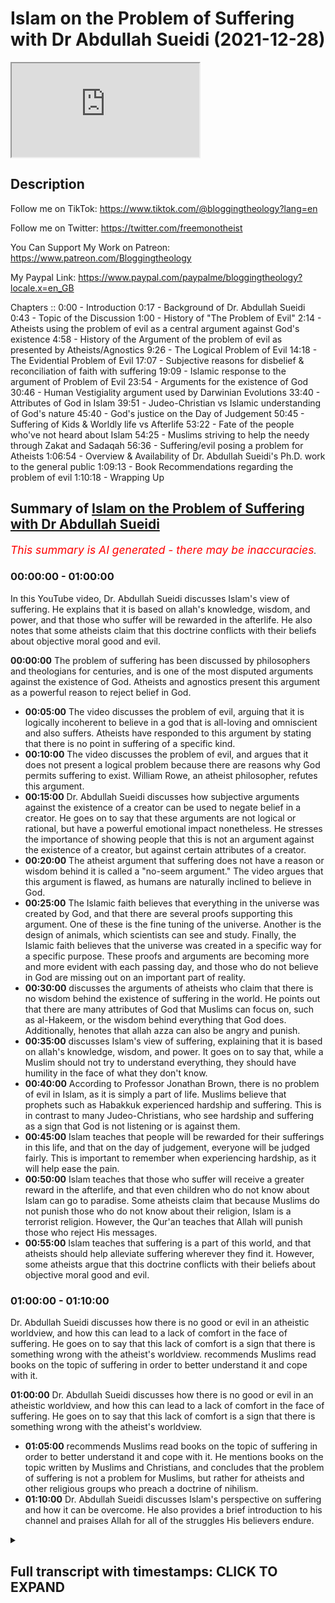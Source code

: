# Islam on the Problem of Suffering with Dr Abdullah Sueidi (2021-12-28)

<iframe loading='lazy' allow='autoplay' src='https://www.youtube.com/embed/p2h4eTlwz1k'></iframe>

## Description

Follow me on TikTok:
https://www.tiktok.com/@bloggingtheology?lang=en

Follow me on Twitter:
https://twitter.com/freemonotheist

You Can Support My Work on Patreon:
https://www.patreon.com/Bloggingtheology

My Paypal Link: 
https://www.paypal.com/paypalme/bloggingtheology?locale.x=en_GB

Chapters ::
0:00 - Introduction
0:17 - Background of Dr. Abdullah Sueidi
0:43 - Topic of the Discussion
1:00 - History of "The Problem of Evil"
2:14 - Atheists using the problem of evil as a central argument against God's existence
4:58 - History of the Argument of the problem of evil as presented by Atheists/Agnostics
9:26 - The Logical Problem of Evil
14:18 - The Evidential Problem of Evil
17:07 - Subjective reasons for disbelief & reconciliation of faith with suffering
19:09 - Islamic response to the argument of Problem of Evil
23:54 - Arguments for the existence of God
30:46 - Human Vestigiality argument used by Darwinian Evolutions
33:40 - Attributes of God in Islam
39:51 - Judeo-Christian vs Islamic understanding of God's nature
45:40 - God's justice on the Day of Judgement
50:45 - Suffering of Kids & Worldly life vs Afterlife
53:22 - Fate of the people who've not heard about Islam
54:25 - Muslims striving to help the needy through Zakat and Sadaqah
56:36 - Suffering/evil posing a problem for Atheists
1:06:54 - Overview & Availability of Dr. Abdullah Sueidi's Ph.D. work to the general public
1:09:13 - Book Recommendations regarding the problem of evil
1:10:18 - Wrapping Up

## Summary of [Islam on the Problem of Suffering with Dr Abdullah Sueidi](https://www.youtube.com/watch?v=p2h4eTlwz1k)


*<span style="color:red; font-size:125%">This summary is AI generated - there may be inaccuracies</span>. [](/)*

### <a onclick="modifyYTiframeseektime('0')">00:00:00</a> - <a onclick="modifyYTiframeseektime('3600')">01:00:00</a>

In this YouTube video, Dr. Abdullah Sueidi discusses Islam's view of suffering. He explains that it is based on allah's knowledge, wisdom, and power, and that those who suffer will be rewarded in the afterlife. He also notes that some atheists claim that this doctrine conflicts with their beliefs about objective moral good and evil.

**<a onclick="modifyYTiframeseektime('0')">00:00:00</a>** The problem of suffering has been discussed by philosophers and theologians for centuries, and is one of the most disputed arguments against the existence of God. Atheists and agnostics present this argument as a powerful reason to reject belief in God.
* **<a onclick="modifyYTiframeseektime('300')">00:05:00</a>** The video discusses the problem of evil, arguing that it is logically incoherent to believe in a god that is all-loving and omniscient and also suffers. Atheists have responded to this argument by stating that there is no point in suffering of a specific kind.
* **<a onclick="modifyYTiframeseektime('600')">00:10:00</a>** The video discusses the problem of evil, and argues that it does not present a logical problem because there are reasons why God permits suffering to exist. William Rowe, an atheist philosopher, refutes this argument.
* **<a onclick="modifyYTiframeseektime('900')">00:15:00</a>** Dr. Abdullah Sueidi discusses how subjective arguments against the existence of a creator can be used to negate belief in a creator. He goes on to say that these arguments are not logical or rational, but have a powerful emotional impact nonetheless. He stresses the importance of showing people that this is not an argument against the existence of a creator, but against certain attributes of a creator.
* **<a onclick="modifyYTiframeseektime('1200')">00:20:00</a>** The atheist argument that suffering does not have a reason or wisdom behind it is called a "no-seem argument." The video argues that this argument is flawed, as humans are naturally inclined to believe in God.
* **<a onclick="modifyYTiframeseektime('1500')">00:25:00</a>** The Islamic faith believes that everything in the universe was created by God, and that there are several proofs supporting this argument. One of these is the fine tuning of the universe. Another is the design of animals, which scientists can see and study. Finally, the Islamic faith believes that the universe was created in a specific way for a specific purpose. These proofs and arguments are becoming more and more evident with each passing day, and those who do not believe in God are missing out on an important part of reality.
* **<a onclick="modifyYTiframeseektime('1800')">00:30:00</a>** discusses the arguments of atheists who claim that there is no wisdom behind the existence of suffering in the world. He points out that there are many attributes of God that Muslims can focus on, such as al-Hakeem, or the wisdom behind everything that God does. Additionally, henotes that allah azza can also be angry and punish.
* **<a onclick="modifyYTiframeseektime('2100')">00:35:00</a>** discusses Islam's view of suffering, explaining that it is based on allah's knowledge, wisdom, and power. It goes on to say that, while a Muslim should not try to understand everything, they should have humility in the face of what they don't know.
* **<a onclick="modifyYTiframeseektime('2400')">00:40:00</a>** According to Professor Jonathan Brown, there is no problem of evil in Islam, as it is simply a part of life. Muslims believe that prophets such as Habakkuk experienced hardship and suffering. This is in contrast to many Judeo-Christians, who see hardship and suffering as a sign that God is not listening or is against them.
* **<a onclick="modifyYTiframeseektime('2700')">00:45:00</a>** Islam teaches that people will be rewarded for their sufferings in this life, and that on the day of judgement, everyone will be judged fairly. This is important to remember when experiencing hardship, as it will help ease the pain.
* **<a onclick="modifyYTiframeseektime('3000')">00:50:00</a>** Islam teaches that those who suffer will receive a greater reward in the afterlife, and that even children who do not know about Islam can go to paradise. Some atheists claim that because Muslims do not punish those who do not know about their religion, Islam is a terrorist religion. However, the Qur'an teaches that Allah will punish those who reject His messages.
* **<a onclick="modifyYTiframeseektime('3300')">00:55:00</a>** Islam teaches that suffering is a part of this world, and that atheists should help alleviate suffering wherever they find it. However, some atheists argue that this doctrine conflicts with their beliefs about objective moral good and evil.
### <a onclick="modifyYTiframeseektime('3600')">01:00:00</a> - <a onclick="modifyYTiframeseektime('4200')">01:10:00</a>

Dr. Abdullah Sueidi discusses how there is no good or evil in an atheistic worldview, and how this can lead to a lack of comfort in the face of suffering. He goes on to say that this lack of comfort is a sign that there is something wrong with the atheist's worldview. recommends Muslims read books on the topic of suffering in order to better understand it and cope with it.

**<a onclick="modifyYTiframeseektime('3600')">01:00:00</a>** Dr. Abdullah Sueidi discusses how there is no good or evil in an atheistic worldview, and how this can lead to a lack of comfort in the face of suffering. He goes on to say that this lack of comfort is a sign that there is something wrong with the atheist's worldview.
* **<a onclick="modifyYTiframeseektime('3900')">01:05:00</a>** recommends Muslims read books on the topic of suffering in order to better understand it and cope with it. He mentions books on the topic written by Muslims and Christians, and concludes that the problem of suffering is not a problem for Muslims, but rather for atheists and other religious groups who preach a doctrine of nihilism.
* **<a onclick="modifyYTiframeseektime('4200')">01:10:00</a>** Dr. Abdullah Sueidi discusses Islam's perspective on suffering and how it can be overcome. He also provides a brief introduction to his channel and praises Allah for all of the struggles His believers endure.

<details><summary><h2>Full transcript with timestamps: CLICK TO EXPAND</h2></summary>

<a onclick="modifyYTiframeseektime('2')">0:00:02</a> Hello everyone and welcome to Blogging 
theology. Today I am delighted to talk to    
<a onclick="modifyYTiframeseektime('9')">0:00:09</a> Dr Abdullah Sueidi - you are most welcome Sir! 
Thank you very much it's very nice to be here.    
<a onclick="modifyYTiframeseektime('17')">0:00:17</a> Now Dr Abdullah Sueidi is a Swedish convert to 
Islam who holds a PhD in Islamic theology and    
<a onclick="modifyYTiframeseektime('26')">0:00:26</a> is a specialist in topics related to atheism. He 
has been teaching in al-Masjid an-Nabawi and the    
<a onclick="modifyYTiframeseektime('34')">0:00:34</a> Islamic University in Medinah and has been active 
in teaching Islam in sweden for over 15 years,    
<a onclick="modifyYTiframeseektime('42')">0:00:42</a> and Dr Abdullah has kindly agreed to give us an 
Islamic perspective on the problem of suffering.    
<a onclick="modifyYTiframeseektime('49')">0:00:49</a> This is an issue that has come up in recent 
discussions on Blogging Theology and has    
<a onclick="modifyYTiframeseektime('54')">0:00:54</a> been discussed by mankind since time immemorial 
anyway so i'm just wondering Dr Abdullah    
<a onclick="modifyYTiframeseektime('60')">0:01:00</a> if you could perhaps tell us a bit about the 
history of the problem of suffering and evil    
<a onclick="modifyYTiframeseektime('66')">0:01:06</a> and when the theological and philosophical 
discussions about the subject started. Yes    
<a onclick="modifyYTiframeseektime('74')">0:01:14</a> thank you very much. What is called today the 
problem of suffering or evil that some people    
<a onclick="modifyYTiframeseektime('81')">0:01:21</a> think is a really a problem I think it's 
one of the most heated top subjects in    
<a onclick="modifyYTiframeseektime('88')">0:01:28</a> the atheist thesis debate i think there are 
many reasons for that one of the reasons    
<a onclick="modifyYTiframeseektime('94')">0:01:34</a> is that every human reflecting human being that 
is like reflecting about his existence and so on    
<a onclick="modifyYTiframeseektime('102')">0:01:42</a> is thinking about the suffering and evil in 
the world so and i think this is something that    
<a onclick="modifyYTiframeseektime('108')">0:01:48</a> has been around for all of history. It's not 
only theists it's like every reflecting person    
<a onclick="modifyYTiframeseektime('116')">0:01:56</a> atheist, theist, polytheist, monotheist, anyone are 
thinking about these issues so I think it's    
<a onclick="modifyYTiframeseektime('123')">0:02:03</a> something from human nature to think about 
this these existential questions and also    
<a onclick="modifyYTiframeseektime('129')">0:02:09</a> we can see that the problem of evil that they 
call it the problem of evil it's one of the    
<a onclick="modifyYTiframeseektime('136')">0:02:16</a> most widespread arguments that atheists use 
against the belief in God. The American professor    
<a onclick="modifyYTiframeseektime('142')">0:02:22</a> of philosophy Michael Tully said that this is 
the central argument for atheism and also another    
<a onclick="modifyYTiframeseektime('148')">0:02:28</a> professor uh his philosophy Ronald Nash said 
that arguments appear and disappear about God's    
<a onclick="modifyYTiframeseektime('156')">0:02:36</a> existence or against God's existence but almost 
all philosophers that he knows believes that the    
<a onclick="modifyYTiframeseektime('162')">0:02:42</a> most serious argument against God's existence is 
what they call the problem of evil and i think    
<a onclick="modifyYTiframeseektime('169')">0:02:49</a> that one of the reasons of that is that this is 
something that is close to every single person    
<a onclick="modifyYTiframeseektime('175')">0:02:55</a> that we can feel suffering in ourselves or we can 
see people around us that suffer or that we can    
<a onclick="modifyYTiframeseektime('182')">0:03:02</a> just switch on television and we can see suffering. 
So it's something that is really close to people    
<a onclick="modifyYTiframeseektime('187')">0:03:07</a> when it comes to some arguments that atheists 
use or some things that it is talk about like    
<a onclick="modifyYTiframeseektime('195')">0:03:15</a> say like Lawrence Krauss is speaking about a 
universe from nothing, talking about quantum    
<a onclick="modifyYTiframeseektime('199')">0:03:19</a> mechanics, and cosmology and so on most people 
doesn't really understand that these things so    
<a onclick="modifyYTiframeseektime('205')">0:03:25</a> it's kind of a non-issue for people when it comes 
to the problem of suffering is something that is    
<a onclick="modifyYTiframeseektime('210')">0:03:30</a> close to to all of us and something that people 
uh really reflect upon so this is a very important    
<a onclick="modifyYTiframeseektime('221')">0:03:41</a> topic to tackle and to speak about and this 
is something that philosophers and theologians    
<a onclick="modifyYTiframeseektime('228')">0:03:48</a> has been speaking about since way back 
we can find the this is one of the most    
<a onclick="modifyYTiframeseektime('236')">0:03:56</a> debated top topics today there's a bibliography 
uh called theodicy and annotated by bibliography    
<a onclick="modifyYTiframeseektime('246')">0:04:06</a> on the problem of evil 1960 to 1990 the author 
mentions thousands of books and articles about    
<a onclick="modifyYTiframeseektime('255')">0:04:15</a> these issues from theis and atheists 
when they refute each other and so on so    
<a onclick="modifyYTiframeseektime('260')">0:04:20</a> when some people come and say like they come 
with this argument and they think it's like    
<a onclick="modifyYTiframeseektime('264')">0:04:24</a> a knock-down argument like this is the first 
time that they proposed this argument against    
<a onclick="modifyYTiframeseektime('269')">0:04:29</a> the believers and so on it's something 
that's been debated for thousands of years    
<a onclick="modifyYTiframeseektime('274')">0:04:34</a> the thing of suffering and evil and it's been 
like hundreds or thousands of articles and    
<a onclick="modifyYTiframeseektime('281')">0:04:41</a> books has been written about this 
issue so it's not something new    
<a onclick="modifyYTiframeseektime('285')">0:04:45</a> and i think that the defenses against this problem 
are really really strong and inshallah we will uh    
<a onclick="modifyYTiframeseektime('292')">0:04:52</a> speak about that later today okay inshallah so 
uh before we get to that can we just clarify what    
<a onclick="modifyYTiframeseektime('299')">0:04:59</a> exactly do atheists and agnostics present as the 
argument of suffering and evil against the belief    
<a onclick="modifyYTiframeseektime('307')">0:05:07</a> in god what is the argument or the most common 
substantive argument they present do you think    
<a onclick="modifyYTiframeseektime('312')">0:05:12</a> uh just so we can understand like a bit of the 
history before that uh like i said philosophers    
<a onclick="modifyYTiframeseektime('319')">0:05:19</a> have been speaking about this issue since way 
back plato will discuss these issues in his book    
<a onclick="modifyYTiframeseektime('324')">0:05:24</a> the republic and some people today a lot of 
people today they attribute this problem to    
<a onclick="modifyYTiframeseektime('331')">0:05:31</a> one of the greek philosophers called epicurus 
but he probably never said that he never spoke    
<a onclick="modifyYTiframeseektime('338')">0:05:38</a> about this problem and it was actually david 
hume the scottish philosopher in 18th century    
<a onclick="modifyYTiframeseektime('345')">0:05:45</a> that attributed this uh problem to epicurus 
that was one of the greek philosophers so    
<a onclick="modifyYTiframeseektime('352')">0:05:52</a> uh the issue of speaking about the problem 
of evil like a problem or an argument against    
<a onclick="modifyYTiframeseektime('360')">0:06:00</a> the belief in god came up in the age of 
enlightenment and we can see that theologians    
<a onclick="modifyYTiframeseektime('368')">0:06:08</a> spoke about this issue before about suffering and 
how we can believe in in suffering and so on and    
<a onclick="modifyYTiframeseektime('374')">0:06:14</a> believe in god because justice and so on but it 
was not like an argument against the existence    
<a onclick="modifyYTiframeseektime('380')">0:06:20</a> of god until the age of enlightenment and 
it was one french philosopher that wrote  
<a onclick="modifyYTiframeseektime('388')">0:06:28</a> a book called historical and critical dictionary 
where he mentions this argument and then leibniz    
<a onclick="modifyYTiframeseektime('398')">0:06:38</a> one of the german philosophers responded to the 
book in his book theodicy and this is the first    
<a onclick="modifyYTiframeseektime('407')">0:06:47</a> time that they mentioned this word theodicy 
it means like the justice of god theo i see    
<a onclick="modifyYTiframeseektime('414')">0:06:54</a> uh and then david hugh mentioned this argument 
too but it was actually in the 20th century that    
<a onclick="modifyYTiframeseektime('422')">0:07:02</a> philosophers started to mention this argument 
as a kind of a logical argument against the    
<a onclick="modifyYTiframeseektime('429')">0:07:09</a> belief in god they in the age of enlightenment 
they discussed this problem or they took it up    
<a onclick="modifyYTiframeseektime('435')">0:07:15</a> and they spoke about it but it was in the 20th 
century when john mackie uh australian philosopher    
<a onclick="modifyYTiframeseektime('441')">0:07:21</a> mentioned this problem like in a logical form and 
this is what is called the logical problem of evil    
<a onclick="modifyYTiframeseektime('450')">0:07:30</a> so he said that it's impossible or it's incoherent 
to believe in a god that is uh all loving    
<a onclick="modifyYTiframeseektime('460')">0:07:40</a> or omniscient and omnipotent and to believe in 
suffering he said this is uh it's incoherent you    
<a onclick="modifyYTiframeseektime('467')">0:07:47</a> can't believe in both at the same time wow that's 
a very strong wrong claim isn't it not just saying    
<a onclick="modifyYTiframeseektime('472')">0:07:52</a> it's a difficulty a challenge you're 
saying it's logically coherent it's    
<a onclick="modifyYTiframeseektime('476')">0:07:56</a> it's actually not possible a thinking 
person to have this belief then wow yeah    
<a onclick="modifyYTiframeseektime('481')">0:08:01</a> and this logical problem uh like i will say later 
on uh it was actually atheist philosophers like    
<a onclick="modifyYTiframeseektime('488')">0:08:08</a> william rowe that refuted him and he said 
that no it's not incoherent to say that    
<a onclick="modifyYTiframeseektime('493')">0:08:13</a> it's not incoherent to believe in that some 
sufferings can uh can occur and we believe in a    
<a onclick="modifyYTiframeseektime('500')">0:08:20</a> that you believe in a god that is only 
pondered omniscient and all loving    
<a onclick="modifyYTiframeseektime('505')">0:08:25</a> he spoke about what is called 
the evidential problem of evil    
<a onclick="modifyYTiframeseektime('509')">0:08:29</a> immense suffering or surplus suffering or a great 
immense of specific kind of suffering that he    
<a onclick="modifyYTiframeseektime('517')">0:08:37</a> believes that there is no point of that kind of 
suffering and this is actually usually what uh    
<a onclick="modifyYTiframeseektime('523')">0:08:43</a> the atheists are speaking about today uh usually 
uh when we saw the the discussion with dr bart    
<a onclick="modifyYTiframeseektime('530')">0:08:50</a> ehrman and dr brown they were speaking about 
this issue he was speaking about this issue like    
<a onclick="modifyYTiframeseektime('535')">0:08:55</a> okay what about kids suffering what about this and 
what about that and i think that uh dr bart ehrman    
<a onclick="modifyYTiframeseektime('544')">0:09:04</a> understands that you can believe in god at the 
same time that you can believe in some kind of    
<a onclick="modifyYTiframeseektime('549')">0:09:09</a> suffering but they're speaking about specific 
kinds of suffering and this is what is called    
<a onclick="modifyYTiframeseektime('554')">0:09:14</a> the evidential problem of evil and it was 
one of the philosophers called william rowe    
<a onclick="modifyYTiframeseektime('562')">0:09:22</a> that mentioned the problem so if we look at the 
logical problem of evil what we actually say is    
<a onclick="modifyYTiframeseektime('570')">0:09:30</a> if an omnipotent omni benevolent and 
omniscient god exist then evil does not    
<a onclick="modifyYTiframeseektime('577')">0:09:37</a> just doctor just about a question of language 
there omnipotence so we're talking about an    
<a onclick="modifyYTiframeseektime('582')">0:09:42</a> all-powerful that means powerful yeah and what was 
the other word benevolent all good uh all loving  
<a onclick="modifyYTiframeseektime('598')">0:09:58</a> so just to clarify the language there thank you 
yeah so they they speak about three attributes of    
<a onclick="modifyYTiframeseektime('602')">0:10:02</a> god and that he has power everything and that 
he is good and at the same time that he knows    
<a onclick="modifyYTiframeseektime('608')">0:10:08</a> everything he said if there is such uh god then 
evil does not exist you can't have the same at the    
<a onclick="modifyYTiframeseektime('617')">0:10:17</a> you can have both of the at the same time and 
then he said there is even in the world therefore    
<a onclick="modifyYTiframeseektime('623')">0:10:23</a> an omnipotent of the benevolent and omniscient 
god does not exist so this is the kind of    
<a onclick="modifyYTiframeseektime('630')">0:10:30</a> logical uh formula for for for the logical problem 
of of evil and uh this is uh quite strange that    
<a onclick="modifyYTiframeseektime('639')">0:10:39</a> you can say that because the first the first point 
that is making that it's impossible to believe    
<a onclick="modifyYTiframeseektime('644')">0:10:44</a> in all good and all-powerful and omniscient 
god and believing in evil at the same time    
<a onclick="modifyYTiframeseektime('651')">0:10:51</a> it's a claim he makes this claim but if you 
believe that allah or god is hakeem all wise    
<a onclick="modifyYTiframeseektime('658')">0:10:58</a> that he has reasons he has wisdoms for things that 
he create and something can seem to be bad at the    
<a onclick="modifyYTiframeseektime('665')">0:11:05</a> first time and then good things can come out 
of them and so on then the whole first sentence    
<a onclick="modifyYTiframeseektime('675')">0:11:15</a> outline it like that having some 
familiarity with the what the quran says    
<a onclick="modifyYTiframeseektime('679')">0:11:19</a> it does strike me as an odd argument uh without 
anticipating your point but it's not something is    
<a onclick="modifyYTiframeseektime('684')">0:11:24</a> obviously a problem from from the muslim point of 
view anyway no no and uh william rowe uh when he    
<a onclick="modifyYTiframeseektime('690')">0:11:30</a> wrote about this issue he said to say that 
something is incoherent it's you have to have    
<a onclick="modifyYTiframeseektime('697')">0:11:37</a> two statements that go against one each other so 
you say that elizabeth is taller than five foot    
<a onclick="modifyYTiframeseektime('703')">0:11:43</a> and elizabeth it's not taller than five foot you 
can't have the same at the same time you either    
<a onclick="modifyYTiframeseektime('709')">0:11:49</a> say that i have a computer in front of me or i 
don't have a computer in front of me you can't    
<a onclick="modifyYTiframeseektime('713')">0:11:53</a> have this uh both at the same time but he 
says that you can also say two statements    
<a onclick="modifyYTiframeseektime('720')">0:12:00</a> that might not appear to contradict one another 
but you have to add a third sentence to make them    
<a onclick="modifyYTiframeseektime('727')">0:12:07</a> incoherent so he said like an example this thing 
is red and it it's not colored at the same time so    
<a onclick="modifyYTiframeseektime('735')">0:12:15</a> you have to add a third sentence to say everything 
that is red is also colored and then it becomes uh    
<a onclick="modifyYTiframeseektime('742')">0:12:22</a> incoherent sentence so he says now if you look 
at the statement that uh mackie is talking about    
<a onclick="modifyYTiframeseektime('753')">0:12:33</a> then uh it's not contradictory because if you 
add this sentence what he is trying to add here    
<a onclick="modifyYTiframeseektime('761')">0:12:41</a> is to say that if god would exist 
and he would prevent all of evil but    
<a onclick="modifyYTiframeseektime('769')">0:12:49</a> you can just refute that by saying that god can 
create things in the world and have different uh    
<a onclick="modifyYTiframeseektime('774')">0:12:54</a> reasons or different kind of wisdoms begging 
the question isn't it he seems to be there's    
<a onclick="modifyYTiframeseektime('780')">0:13:00</a> an assumption there that's not stated explicitly 
you're making explicit and saying hang on actually    
<a onclick="modifyYTiframeseektime('787')">0:13:07</a> there may be reasons why god permits your will 
suffering to exist and therefore there's not a    
<a onclick="modifyYTiframeseektime('792')">0:13:12</a> incoherence or contradictoryness in there yes 
that's the whole thing and the the funny thing    
<a onclick="modifyYTiframeseektime('797')">0:13:17</a> is that john mc himself in his latest book that 
he wrote the miracle of theism he actually quoted    
<a onclick="modifyYTiframeseektime('805')">0:13:25</a> and said that the problem of evil does not 
after all show that the central doctrines    
<a onclick="modifyYTiframeseektime('811')">0:13:31</a> of theism are logically inconsistent with one 
another so this is the last book that he wrote    
<a onclick="modifyYTiframeseektime('817')">0:13:37</a> and it was published one year after his death 
and uh like i said william rowan is an atheist    
<a onclick="modifyYTiframeseektime('823')">0:13:43</a> philosopher he refuted that so the logical 
problem of evil is refuted by the author himself    
<a onclick="modifyYTiframeseektime('830')">0:13:50</a> and by other atheist philosophers so we don't 
really need to refute that argument and you can    
<a onclick="modifyYTiframeseektime('838')">0:13:58</a> still see that some atheists today they come and 
say oh we have the logical problem or evil one two    
<a onclick="modifyYTiframeseektime('843')">0:14:03</a> three epicurus said wow and so on but it's not 
an issue anymore it's it's dead in philosophy    
<a onclick="modifyYTiframeseektime('850')">0:14:10</a> the thing that they are speaking about today is 
the other kind of problem or evil that's called    
<a onclick="modifyYTiframeseektime('855')">0:14:15</a> the evidential problem of evil and the evidential 
problem of evil uh is uh it's a bit different it's    
<a onclick="modifyYTiframeseektime('865')">0:14:25</a> the the argument that william rowe proposed and 
he said that uh he's speaking about intense and    
<a onclick="modifyYTiframeseektime('873')">0:14:33</a> surplus and gracious suffering that he thinks that 
god could have prevented without thereby losing    
<a onclick="modifyYTiframeseektime('879')">0:14:39</a> some greater good or permitting some evil equally 
bad or worse so he's pointing at specific things    
<a onclick="modifyYTiframeseektime('887')">0:14:47</a> that he himself does not see to have any kind of 
we'll call in arabic hikmah any kind of wisdom    
<a onclick="modifyYTiframeseektime('895')">0:14:55</a> so why is this person uh suffering or why is this 
child suffering and so on and this argument can be    
<a onclick="modifyYTiframeseektime('905')">0:15:05</a> objective or subjective so if someone says this uh 
it's impossible to believe in god at the same time    
<a onclick="modifyYTiframeseektime('916')">0:15:16</a> then this is kind it's a form of the logical 
argument that was speaking of before but someone    
<a onclick="modifyYTiframeseektime('920')">0:15:20</a> can say i don't i can't believe in god because 
of this and that and this is actually what dr    
<a onclick="modifyYTiframeseektime('927')">0:15:27</a> ehrman said jesus he did not speak about uh 
you can't believe in god this is a knock down    
<a onclick="modifyYTiframeseektime('934')">0:15:34</a> argument against the belief in god he was 
speaking about his subjective feelings right comes    
<a onclick="modifyYTiframeseektime('941')">0:15:41</a> this argument and actually in his own book 
that he wrote about the the problem of evil    
<a onclick="modifyYTiframeseektime('948')">0:15:48</a> he said that his wife is a believing christian 
and she does not think that the problem of evil    
<a onclick="modifyYTiframeseektime('956')">0:15:56</a> is a problem for her faith but he believes that so 
this is his belief his subjective belief so it's    
<a onclick="modifyYTiframeseektime('966')">0:16:06</a> he can go and say like i can't believe 
in god like that and i believe i can say    
<a onclick="modifyYTiframeseektime('971')">0:16:11</a> but i can believe in the god like that so 
it's just a subjective kind of discussion    
<a onclick="modifyYTiframeseektime('975')">0:16:15</a> it's not an objective argument against the 
belief of god and we can actually see that  
<a onclick="modifyYTiframeseektime('984')">0:16:24</a> yeah just to say that although i see your point 
it's not a logical rational philosophical argument    
<a onclick="modifyYTiframeseektime('990')">0:16:30</a> nevertheless it has does it not rhetorical 
force it has horrible power so you you can    
<a onclick="modifyYTiframeseektime('996')">0:16:36</a> emotional it's emotional express his outrage 
and you can see the way he was um uh responding    
<a onclick="modifyYTiframeseektime('1004')">0:16:44</a> to dr brown on this issue he was clearly 
almost angry he was very agitated and upset    
<a onclick="modifyYTiframeseektime('1011')">0:16:51</a> and that was the power of the argument it wasn't 
intellectual it was emotional um but nevertheless    
<a onclick="modifyYTiframeseektime('1018')">0:16:58</a> as human beings that is a powerful reality 
it's not just a non-intellectual point it's    
<a onclick="modifyYTiframeseektime('1024')">0:17:04</a> a powerful reality nonetheless yes and people can 
have subjective subjective reasons for unbelief    
<a onclick="modifyYTiframeseektime('1031')">0:17:11</a> you can have someone that say i can't believe in 
islam because in islam it's forbidden to drink    
<a onclick="modifyYTiframeseektime('1037')">0:17:17</a> alcohol and eat pork and i love whiskey and eat 
bacon so it's impossible for me to believe in    
<a onclick="modifyYTiframeseektime('1042')">0:17:22</a> god if this is so this is a subjective reason for 
him for not believing in god but you can't really    
<a onclick="modifyYTiframeseektime('1049')">0:17:29</a> use it as a down argument against the 
belief in god and i think that most    
<a onclick="modifyYTiframeseektime('1054')">0:17:34</a> people that really speak about the problem eve 
today they're speaking about it in this way    
<a onclick="modifyYTiframeseektime('1060')">0:17:40</a> but they're doing it in some kind of objective 
way so they're trying to convince others to and    
<a onclick="modifyYTiframeseektime('1066')">0:17:46</a> that's why they become a bit like angry with other 
people when they're speaking about it and so on    
<a onclick="modifyYTiframeseektime('1071')">0:17:51</a> but it's really a subjective feeling 
that people have against uh belief so uh    
<a onclick="modifyYTiframeseektime('1081')">0:18:01</a> but we can see that billions of people around the 
world uh throughout history uh could reconcile    
<a onclick="modifyYTiframeseektime('1089')">0:18:09</a> this thing because suffering is not something new 
and people know that allah azzawajal oh god is  
<a onclick="modifyYTiframeseektime('1098')">0:18:18</a> all loving and all the seeing and all-knowing 
and so on this is not something new so    
<a onclick="modifyYTiframeseektime('1104')">0:18:24</a> people throughout the ages were able 
to reconcile between these things so    
<a onclick="modifyYTiframeseektime('1109')">0:18:29</a> when people are speaking about it today they're 
speaking about okay i can't believe in this thing    
<a onclick="modifyYTiframeseektime('1114')">0:18:34</a> but you can see that billions 
of people around the world can    
<a onclick="modifyYTiframeseektime('1118')">0:18:38</a> believe in that so when you speak about like in 
some debates like when you're speaking to dr uh    
<a onclick="modifyYTiframeseektime('1124')">0:18:44</a> dr brown and he's saying like how can you it was 
like like dr brown is the only one in the world    
<a onclick="modifyYTiframeseektime('1130')">0:18:50</a> believing in that it's like no a couple of 
billions of other people believes in that too so    
<a onclick="modifyYTiframeseektime('1137')">0:18:57</a> it's more that you speak about your own emotions 
about these things about suffering and so on    
<a onclick="modifyYTiframeseektime('1141')">0:19:01</a> that people can't really see the wisdoms behind 
this and that okay well the next question then    
<a onclick="modifyYTiframeseektime('1148')">0:19:08</a> inevitably becomes how can a muslim respond to the 
argument of evil and suffering presented by these    
<a onclick="modifyYTiframeseektime('1156')">0:19:16</a> atheists and agnostics um yeah it's very important 
to to show first that this is not really an    
<a onclick="modifyYTiframeseektime('1164')">0:19:24</a> argument against the existence of a creator 
it's an argument against some of the creators    
<a onclick="modifyYTiframeseektime('1175')">0:19:35</a> attributes so if someone said no i can't 
believe in this and this and that it    
<a onclick="modifyYTiframeseektime('1181')">0:19:41</a> doesn't exclude the belief in a in a creator 
that's the first thing and the second thing is    
<a onclick="modifyYTiframeseektime('1187')">0:19:47</a> it's really that they took three of god's 
attributes and they said no i can't it's    
<a onclick="modifyYTiframeseektime('1193')">0:19:53</a> like one plus one plus one i can have i can't 
believe in these three attributes at the same time    
<a onclick="modifyYTiframeseektime('1199')">0:19:59</a> but if you want to speak about this issue you 
have to understand the whole picture right    
<a onclick="modifyYTiframeseektime('1204')">0:20:04</a> understand the whole picture how we really believe 
in god we don't believe that god only have three    
<a onclick="modifyYTiframeseektime('1211')">0:20:11</a> attributes we believe that god have more than 
three attributes and if you can see the whole    
<a onclick="modifyYTiframeseektime('1216')">0:20:16</a> picture and how we look at the whole world and how 
we look about uh next world and so on then you can    
<a onclick="modifyYTiframeseektime('1224')">0:20:24</a> see that just taking this argument uh outside uh 
it's a bit of a problem and i can say that this    
<a onclick="modifyYTiframeseektime('1232')">0:20:32</a> argument that they're using is what is called a 
no-seem argument and it's to say that if i can't    
<a onclick="modifyYTiframeseektime('1240')">0:20:40</a> see this thing then it doesn't exist so what 
they really say is i myself can't see any real    
<a onclick="modifyYTiframeseektime('1247')">0:20:47</a> reason or wisdom behind such and such suffering 
so because of that there is no wisdom behind it    
<a onclick="modifyYTiframeseektime('1257')">0:20:57</a> this is if you break it down this is actually 
what they say i can't see any wisdom behind the    
<a onclick="modifyYTiframeseektime('1263')">0:21:03</a> suffering in this and this and that or this war or 
this star starvation and so on and because of that    
<a onclick="modifyYTiframeseektime('1272')">0:21:12</a> there is no reason or there is no system so 
using nons no cm arguments uh can be good    
<a onclick="modifyYTiframeseektime('1280')">0:21:20</a> sometimes if you don't have eye problems uh you 
can see and you look at the right place so if    
<a onclick="modifyYTiframeseektime('1289')">0:21:29</a> i go to my refrigerator now and i don't have any 
problem with my eyes and so on and i go and look    
<a onclick="modifyYTiframeseektime('1295')">0:21:35</a> there and i don't see any bottle of milk then i 
can conclude from that there is no bottle of milk    
<a onclick="modifyYTiframeseektime('1302')">0:21:42</a> there but if i was not able to see and then 
i can't use this argument and if i'm looking    
<a onclick="modifyYTiframeseektime('1310')">0:21:50</a> at the wrong places i can't see this too so 
if i would say no i looked at the refrigerator    
<a onclick="modifyYTiframeseektime('1317')">0:21:57</a> and i did not see any bottle of milk so there 
are no bottle of milks in the whole world    
<a onclick="modifyYTiframeseektime('1322')">0:22:02</a> no you just look at the refrigerator yeah 
you can't speak about the whole world you    
<a onclick="modifyYTiframeseektime('1326')">0:22:06</a> just look at one place you have to look at all 
of the things at the same time and i think that    
<a onclick="modifyYTiframeseektime('1333')">0:22:13</a> this is actually one of the problems here 
with the atheists because i think that    
<a onclick="modifyYTiframeseektime('1339')">0:22:19</a> first of all they're not able to see and they're 
not looking at the rate or the right place    
<a onclick="modifyYTiframeseektime('1346')">0:22:26</a> and i don't want to offend anyone but 
when i say that they're not able to see    
<a onclick="modifyYTiframeseektime('1351')">0:22:31</a> uh it's because if you don't believe in the 
creator first you don't believe in the existence    
<a onclick="modifyYTiframeseektime('1356')">0:22:36</a> of the creator then of course you will not see 
the wisdoms of the creator because you don't    
<a onclick="modifyYTiframeseektime('1362')">0:22:42</a> believe in his existence you have to believe in 
his existence first and then you can believe in    
<a onclick="modifyYTiframeseektime('1368')">0:22:48</a> his attributes or something of his wisdoms and 
so on so i think it's really a problem here    
<a onclick="modifyYTiframeseektime('1375')">0:22:55</a> that they don't see uh allah azza mentions this 
in the quran about non-believers when he said  
<a onclick="modifyYTiframeseektime('1385')">0:23:05</a> they were not able to hear nor did they sit 
not see so allah is when he says this it's    
<a onclick="modifyYTiframeseektime('1390')">0:23:10</a> not that they were blind they couldn't see 
things around them but they did not use their    
<a onclick="modifyYTiframeseektime('1396')">0:23:16</a> side in the right way so if we look at this 
issue the signs of the creator are everywhere    
<a onclick="modifyYTiframeseektime('1407')">0:23:27</a> all over the place at the same time the atheists 
say no i don't see any evidence of of the creator    
<a onclick="modifyYTiframeseektime('1414')">0:23:34</a> so if they can't see the evidences and all of 
the signs and all of the things that point to    
<a onclick="modifyYTiframeseektime('1420')">0:23:40</a> the creator how can we expect from them that they 
will see the wisdoms of the creator they miss the    
<a onclick="modifyYTiframeseektime('1428')">0:23:48</a> whole point they missed the the thing that is 
all around them all over the world like we have    
<a onclick="modifyYTiframeseektime('1433')">0:23:53</a> i would just mention uh four uh short arguments 
about uh for the existence of god you have the    
<a onclick="modifyYTiframeseektime('1440')">0:24:00</a> fit for the argument it's like allah inside of us 
uh a natural dispositional inclination to believe    
<a onclick="modifyYTiframeseektime('1449')">0:24:09</a> in him so we have it inside of our souls it's 
actually when philosophers today speak about    
<a onclick="modifyYTiframeseektime('1456')">0:24:16</a> humans some of them said that we shouldn't call 
humans homo sapiens we should call them homo    
<a onclick="modifyYTiframeseektime('1461')">0:24:21</a> religious because it's a part of human nature to 
believe in god and this is actually one of the    
<a onclick="modifyYTiframeseektime('1467')">0:24:27</a> famous oxford studies that justin barrett the 
professor of uh psychology and other professors    
<a onclick="modifyYTiframeseektime('1475')">0:24:35</a> made in oxford university and other universities 
and they concluded from many evidences that belief    
<a onclick="modifyYTiframeseektime('1483')">0:24:43</a> in god is part of human nature and this is what we 
as muslims believe in the future the prophet saws  
<a onclick="modifyYTiframeseektime('1491')">0:24:51</a> or every newborn baby is born on fitra we 
have this thing inside of us so the belief    
<a onclick="modifyYTiframeseektime('1497')">0:24:57</a> is actually inside of us we don't you have 
people that never studied theology never    
<a onclick="modifyYTiframeseektime('1504')">0:25:04</a> studied philosophy never studied these rational 
arguments but they had a very firm belief in god    
<a onclick="modifyYTiframeseektime('1511')">0:25:11</a> and i actually think that most people around 
the world never really studied theology    
<a onclick="modifyYTiframeseektime('1515')">0:25:15</a> and never really um studied the philosophical 
argument but they believe in god and they have    
<a onclick="modifyYTiframeseektime('1522')">0:25:22</a> strong faith in god because of what they felt 
so we have the iman inside of us and then uh    
<a onclick="modifyYTiframeseektime('1531')">0:25:31</a> the second argument argument of create creation 
uh that everything that is creator created needs    
<a onclick="modifyYTiframeseektime('1539')">0:25:39</a> a creator and this whole universe and everything 
inside it is created so and nothing is internal    
<a onclick="modifyYTiframeseektime('1546')">0:25:46</a> and this goes back to that it needs a creator 
so and we can speak about these arguments for    
<a onclick="modifyYTiframeseektime('1554')">0:25:54</a> a long while but it's a very compelling 
argument did you see like something    
<a onclick="modifyYTiframeseektime('1559')">0:25:59</a> that started to exist then it needs to have 
a creator and we can see that everything    
<a onclick="modifyYTiframeseektime('1566')">0:26:06</a> in the universe the whole universe itself 
started to exist so it has to have a creator    
<a onclick="modifyYTiframeseektime('1574')">0:26:14</a> and a third argument is the fine tuning argument 
that the creation like the universe and stars and    
<a onclick="modifyYTiframeseektime('1581')">0:26:21</a> planets and so on not only created but they're 
extremely fine tuned so this is something that    
<a onclick="modifyYTiframeseektime('1588')">0:26:28</a> we can reflect upon when we look in the 
skies and stars in the space allah says  
<a onclick="modifyYTiframeseektime('1599')">0:26:39</a> indeed in the creation of heavens and 
earth and the alternation of the day    
<a onclick="modifyYTiframeseektime('1603')">0:26:43</a> and night there are signs for people 
of reason and if we study science    
<a onclick="modifyYTiframeseektime('1609')">0:26:49</a> like astronomy and astrophysics and chemistry 
and so on we can also see all of these signs    
<a onclick="modifyYTiframeseektime('1615')">0:26:55</a> that really point to the extreme fine tuning on 
micro level and micro level on universal scale    
<a onclick="modifyYTiframeseektime('1625')">0:27:05</a> on atomic scale we can find the sign everywhere 
and this is and i think i just uh dr abdullah    
<a onclick="modifyYTiframeseektime('1634')">0:27:14</a> this argument is becoming even more impressive 
almost with each passing day as science uncovers    
<a onclick="modifyYTiframeseektime('1640')">0:27:20</a> and observes as you say at the micro level the 
very smallest incredible machinery in engineering    
<a onclick="modifyYTiframeseektime('1646')">0:27:26</a> we see and also the huge vast macro level the 
level of the universe and the laws of physics    
<a onclick="modifyYTiframeseektime('1651')">0:27:31</a> these disclose extraordinary design and it's 
not like we're becoming less obvious of that    
<a onclick="modifyYTiframeseektime('1657')">0:27:37</a> it's becoming ever more clear so the argument 
is becoming more and more powerful i think    
<a onclick="modifyYTiframeseektime('1662')">0:27:42</a> with each year as science uncovers more and 
more of the marvels and signs in the universe    
<a onclick="modifyYTiframeseektime('1667')">0:27:47</a> yes exactly and the thing is if you don't 
see that then there is something there's a    
<a onclick="modifyYTiframeseektime('1673')">0:27:53</a> problem with your site i don't say that you have 
a problem with seeing with your eyes but you have    
<a onclick="modifyYTiframeseektime('1678')">0:27:58</a> a problem with insight to understand that this 
all points to a creator and this is the argument    
<a onclick="modifyYTiframeseektime('1684')">0:28:04</a> i want to make that if you have problems to see 
this then of course you will have problems to see    
<a onclick="modifyYTiframeseektime('1689')">0:28:09</a> different wisdoms behind this and that of 
the creator because you don't even believe in    
<a onclick="modifyYTiframeseektime('1694')">0:28:14</a> in the creator so uh we can see the fine 
tuning everywhere in in universe and the    
<a onclick="modifyYTiframeseektime('1703')">0:28:23</a> fourth and last argument is the design argument 
and this is uh more about biology and allah azza    
<a onclick="modifyYTiframeseektime('1710')">0:28:30</a> mentions this in the quran many times for us to 
ponder reflect upon animals like the birds in    
<a onclick="modifyYTiframeseektime('1716')">0:28:36</a> the sky and the creation of the camels and human 
organs like eyes and lips and tongues and so on  
<a onclick="modifyYTiframeseektime('1728')">0:28:48</a> will show them our signs in the horizons and 
within themselves until it becomes clear to    
<a onclick="modifyYTiframeseektime('1734')">0:28:54</a> them that it is the truth and the thing that is 
pretty interesting here that you can even see that    
<a onclick="modifyYTiframeseektime('1743')">0:29:03</a> really stubborn uh darwinist atheists 
like richard dawkins when he's speaking    
<a onclick="modifyYTiframeseektime('1749')">0:29:09</a> about biology he said that he says that 
biology is the study of complicated things    
<a onclick="modifyYTiframeseektime('1754')">0:29:14</a> that have the appearance of being designed with 
a purpose so they can see they can see that    
<a onclick="modifyYTiframeseektime('1764')">0:29:24</a> all of these things in biology that they study    
<a onclick="modifyYTiframeseektime('1769')">0:29:29</a> appears to be designed uh for a purpose but 
because of their belief in darwinistic evolution    
<a onclick="modifyYTiframeseektime('1779')">0:29:39</a> they say it's an appearance but they can see 
it all around them and even the nobel prize    
<a onclick="modifyYTiframeseektime('1784')">0:29:44</a> winner uh and the discovered dna francis crick 
said biologists must constantly keep in mind    
<a onclick="modifyYTiframeseektime('1792')">0:29:52</a> that what they see was not designed but rather 
evolved because it's all in front of them they    
<a onclick="modifyYTiframeseektime('1799')">0:29:59</a> can see okay this is really the sign no no no 
wait yes it's evolved it's evolved you know so  
<a onclick="modifyYTiframeseektime('1810')">0:30:10</a> but the laws of physics are not evolved darwin 
has nothing to say about the laws of physics    
<a onclick="modifyYTiframeseektime('1815')">0:30:15</a> or the origin of life itself a biogenesis or the 
existence of consciousness or the big bang the big    
<a onclick="modifyYTiframeseektime('1821')">0:30:21</a> bang is not a product of darwinian evolution it 
is what it is uh even that argument only applies    
<a onclick="modifyYTiframeseektime('1827')">0:30:27</a> to a small faction of the universes yeah yeah but 
the thing is that they can see it in front of them    
<a onclick="modifyYTiframeseektime('1833')">0:30:33</a> they can see it in front of them at the same time 
they say no but yes and so on and uh here's one    
<a onclick="modifyYTiframeseektime('1840')">0:30:40</a> interesting thing when it comes to this thing of 
uh speaking about the wisdoms of god and so on one    
<a onclick="modifyYTiframeseektime('1845')">0:30:45</a> of the main arguments that people believing 
in darwinistic evolution today are using    
<a onclick="modifyYTiframeseektime('1850')">0:30:50</a> is what they call human vestigiality or 
rudimentary organs and when they were    
<a onclick="modifyYTiframeseektime('1856')">0:30:56</a> speaking about this issue about 100 years ago 
they mentioned about 200 different organs that    
<a onclick="modifyYTiframeseektime('1863')">0:31:03</a> they said okay this these organs have no purpose 
there's no wisdom behind them yeah they're just a    
<a onclick="modifyYTiframeseektime('1871')">0:31:11</a> byproduct of evolution and so on but when science 
developed they can say oh no this really actually    
<a onclick="modifyYTiframeseektime('1881')">0:31:21</a> has a wisdom oh oh we need it for this and 
needed for that and we need it for this    
<a onclick="modifyYTiframeseektime('1886')">0:31:26</a> and every single one of these rudimentary 
organs that you are speaking about has different    
<a onclick="modifyYTiframeseektime('1891')">0:31:31</a> functions and that might not be the function that 
scientists first thought that it was but they have    
<a onclick="modifyYTiframeseektime('1897')">0:31:37</a> functions and they were actually speaking you 
can see like one of the main issues they were    
<a onclick="modifyYTiframeseektime('1902')">0:31:42</a> speaking about in this century was what is called 
junk dna richard dawkins he mentions in his book    
<a onclick="modifyYTiframeseektime('1909')">0:31:49</a> great show on earth that it was published in 
2009 that 95 of dna has no function so it's    
<a onclick="modifyYTiframeseektime('1916')">0:31:56</a> junk dna and throughout research just the latest 
latest years they found out that 80 of this dna    
<a onclick="modifyYTiframeseektime('1928')">0:32:08</a> really has functions uh in the 
the scholars of the encode project    
<a onclick="modifyYTiframeseektime('1932')">0:32:12</a> and they say we will really i think that we will 
find out that hundred percent of dna really have    
<a onclick="modifyYTiframeseektime('1940')">0:32:20</a> functions so just in a couple of years to say 
no there is no wisdom with that there's no    
<a onclick="modifyYTiframeseektime('1946')">0:32:26</a> purpose there's no reason and then after 
a while you can see that there are reasons    
<a onclick="modifyYTiframeseektime('1952')">0:32:32</a> for that and there are purposes for that and 
there are wisdoms for that so we should not be  
<a onclick="modifyYTiframeseektime('1960')">0:32:40</a> like jump into things and say no there's no wisdom 
behind this war now or this conflict now this    
<a onclick="modifyYTiframeseektime('1967')">0:32:47</a> starvation you don't really know maybe you will 
see something after 10 years 20 years 100 years    
<a onclick="modifyYTiframeseektime('1973')">0:32:53</a> we don't have the whole picture our knowledge is 
limited but god's knowledge is encompassing god    
<a onclick="modifyYTiframeseektime('1982')">0:33:02</a> knows everything that was and is and will be so 
we're not really in the position to say that this    
<a onclick="modifyYTiframeseektime('1990')">0:33:10</a> and that does have a wisdom or does not have a 
wisdom so what you're really asking for is yeah    
<a onclick="modifyYTiframeseektime('1998')">0:33:18</a> it is some humility on the part of us as human 
beings as scientists when we encounter things    
<a onclick="modifyYTiframeseektime('2003')">0:33:23</a> we don't really understand not just to dismiss 
it as wastage or rubbish but actually say well    
<a onclick="modifyYTiframeseektime('2009')">0:33:29</a> maybe there's a wisdom built into nature and we 
should expect there to be an explanation one day    
<a onclick="modifyYTiframeseektime('2014')">0:33:34</a> and that of course is a sign of its created 
intelligence by by god of course but i just    
<a onclick="modifyYTiframeseektime('2019')">0:33:39</a> want to ask you you mentioned that earlier on 
the three attributes of god that are kind of    
<a onclick="modifyYTiframeseektime('2023')">0:33:43</a> pre-exclusively fastened on in this discussion 
but there are others particularly in the islamic    
<a onclick="modifyYTiframeseektime('2029')">0:33:49</a> tradition in the quran traditionally there are 99 
names of allah so what other attributes are there    
<a onclick="modifyYTiframeseektime('2035')">0:33:55</a> of god that muslims then um can uh focus on or 
relate or understand in a muslim response to the    
<a onclick="modifyYTiframeseektime('2044')">0:34:04</a> argument of evil and suffering uh as presented by 
these atheists yeah i think that uh one of the uh    
<a onclick="modifyYTiframeseektime('2053')">0:34:13</a> important attributes is like i said al hakeem that 
everything that allah does has a hikmah a wisdom    
<a onclick="modifyYTiframeseektime('2061')">0:34:21</a> and also that allah azza is not only loving 
and merciful he can also be angry and punish so    
<a onclick="modifyYTiframeseektime('2071')">0:34:31</a> some of the things that we can see can really 
be punishment from allah and it can also    
<a onclick="modifyYTiframeseektime('2078')">0:34:38</a> uh allah is a lot leaf so something can happen 
today and we might not understand the real    
<a onclick="modifyYTiframeseektime('2084')">0:34:44</a> reason and then after a long while allah 
azza will take up they take in front of us    
<a onclick="modifyYTiframeseektime('2090')">0:34:50</a> different kind of wisdoms and so on    
<a onclick="modifyYTiframeseektime('2093')">0:34:53</a> does that mean in english or yeah it has more 
than one uh more than one meaning uh in uh yeah    
<a onclick="modifyYTiframeseektime('2104')">0:35:04</a> one of the things is that allah is kind to his 
slaves and also that allah is or they can take out    
<a onclick="modifyYTiframeseektime('2110')">0:35:10</a> things after a while it's quite hard to to explain 
now but it's it's one of the things like if you    
<a onclick="modifyYTiframeseektime('2116')">0:35:16</a> look at the uh the story of yusuf alaihissalam uh 
in the end of the story he said in arabic so uh  
<a onclick="modifyYTiframeseektime('2129')">0:35:29</a> the whole story if you look at the story in the 
beginning and what they did to him and they his    
<a onclick="modifyYTiframeseektime('2134')">0:35:34</a> brothers throw in the world and so on and so 
on and so on then in the end what happened so    
<a onclick="modifyYTiframeseektime('2139')">0:35:39</a> if you look at the whole story if you look at 
the beginning oh this is suffering this is evil    
<a onclick="modifyYTiframeseektime('2145')">0:35:45</a> they are his brothers they're throwing him down 
and well and they're doing this and this and that    
<a onclick="modifyYTiframeseektime('2149')">0:35:49</a> but in the end what happened so you have to 
have the whole kind of story to understand uh    
<a onclick="modifyYTiframeseektime('2156')">0:35:56</a> this thing uh yeah so uh i think this is very 
very important that we uh have to understand    
<a onclick="modifyYTiframeseektime('2165')">0:36:05</a> first that our belief is based on evidences and 
arguments but there's a certain point that we also    
<a onclick="modifyYTiframeseektime('2176')">0:36:16</a> have to have faith in allah's hikmah and so we 
can say no we don't have blind faith in god no    
<a onclick="modifyYTiframeseektime('2186')">0:36:26</a> our faith is based on evidences and arguments 
uh like i mentioned the argument of creation    
<a onclick="modifyYTiframeseektime('2193')">0:36:33</a> argument five tuning and so on and we can 
understand from these arguments too that god have    
<a onclick="modifyYTiframeseektime('2199')">0:36:39</a> knowledge and wisdom and so power and so 
on but then when we understand this thing    
<a onclick="modifyYTiframeseektime('2207')">0:36:47</a> some things we have to stop we can say okay i 
don't really know about the wisdom i don't know    
<a onclick="modifyYTiframeseektime('2213')">0:36:53</a> why this person is suffering why this child this 
specific child is suffering but i believe in god    
<a onclick="modifyYTiframeseektime('2221')">0:37:01</a> that he has a wisdom behind that and i think that 
we have theorists we can mention different reasons    
<a onclick="modifyYTiframeseektime('2229')">0:37:09</a> and we can understand some things but i think if 
we go in to the micro level to try to understand    
<a onclick="modifyYTiframeseektime('2237')">0:37:17</a> everything i think this is a trap it's uh to 
try to understand every single wisdom behind    
<a onclick="modifyYTiframeseektime('2243')">0:37:23</a> every single thing it's like if someone 
is asking muslims okay why are you praying    
<a onclick="modifyYTiframeseektime('2250')">0:37:30</a> for are you not playing five uh okay the wisdom 
behind that is okay but why do you pray mahadev    
<a onclick="modifyYTiframeseektime('2257')">0:37:37</a> three raka you're going into a trap you should 
say no i believe in allah i believe in the wisdom    
<a onclick="modifyYTiframeseektime('2263')">0:37:43</a> of allah i believe in the knowledge of allah 
and i know that there are some wisdoms but    
<a onclick="modifyYTiframeseektime('2268')">0:37:48</a> i'm not quite sure maybe about this certain 
thing and i don't think that a muslim should    
<a onclick="modifyYTiframeseektime('2272')">0:37:52</a> be shy about saying this it's advocating is is is 
humility actually it's a humbleness uh before uh    
<a onclick="modifyYTiframeseektime('2282')">0:38:02</a> the unknown of what we don't know but it is known 
to one who is all wise and uh and so on so you're    
<a onclick="modifyYTiframeseektime('2288')">0:38:08</a> advocating humility which is a great virtue 
as well just generally we don't have to know    
<a onclick="modifyYTiframeseektime('2293')">0:38:13</a> everything we're not god god knows everything and 
a muslim submits to to god but i i'm just i have    
<a onclick="modifyYTiframeseektime('2299')">0:38:19</a> to just quite one of my one of the most striking 
verses in the quran second surah verse 155 you owe    
<a onclick="modifyYTiframeseektime('2305')">0:38:25</a> you who believe seek help through steadfastness 
and prayer for god is with the steadfast do not    
<a onclick="modifyYTiframeseektime('2311')">0:38:31</a> say that those who are killed in god's cause are 
dead they are alive though you do not realize it    
<a onclick="modifyYTiframeseektime('2318')">0:38:38</a> we shall certainly test you with fear and hunger 
and the loss of property lives and crops but    
<a onclick="modifyYTiframeseektime('2326')">0:38:46</a> give good news to those who are steadfast those 
who say when afflicted with calamity we belong to    
<a onclick="modifyYTiframeseektime('2332')">0:38:52</a> god and to him we shall return these will be given 
blessings and mercy from their lord and it is they    
<a onclick="modifyYTiframeseektime('2340')">0:39:00</a> who are rightly guided i think that i mean that 
as a as a summary amazing yeah and also the verse  
<a onclick="modifyYTiframeseektime('2351')">0:39:11</a> alone he is not asked about what he does 
but they would be asked so we should not ask    
<a onclick="modifyYTiframeseektime('2359')">0:39:19</a> allah why he does this and that 
but they should be asked and    
<a onclick="modifyYTiframeseektime('2363')">0:39:23</a> the whole discussion on that is made between 
allah azza and the angels so when they ask him    
<a onclick="modifyYTiframeseektime('2368')">0:39:28</a> why he create created human beings and so on they 
would create mischief on earth and he answered  
<a onclick="modifyYTiframeseektime('2377')">0:39:37</a> certainly i know what you do not know 
so if we have this basis in our religion    
<a onclick="modifyYTiframeseektime('2383')">0:39:43</a> and i think uh it's much easier to comprehend 
with specific things and i think that    
<a onclick="modifyYTiframeseektime('2391')">0:39:51</a> one of the reasons that atheists especially 
in the west that have been grown up in a judo    
<a onclick="modifyYTiframeseektime('2398')">0:39:58</a> judeo-christian environment is the whole rhetoric 
amongst uh christian preachers when they're saying    
<a onclick="modifyYTiframeseektime('2406')">0:40:06</a> that god is love god is there always emphasising 
on uh the love of god and not saying only that god    
<a onclick="modifyYTiframeseektime('2414')">0:40:14</a> is loving he is love yeah so if you speak about 
god in that way it's all god loves you god is    
<a onclick="modifyYTiframeseektime('2421')">0:40:21</a> like a heavenly father and you are his sons and he 
loves everyone he even loves the unbelievers and    
<a onclick="modifyYTiframeseektime('2428')">0:40:28</a> so on and then at the same time when you see that 
people are suffering immense suffering it's hard    
<a onclick="modifyYTiframeseektime('2435')">0:40:35</a> to reconcile them so i think it's it's kind of a 
trap when they are uh speaking that way about god    
<a onclick="modifyYTiframeseektime('2443')">0:40:43</a> and then uh the the atheist comes and say okay 
we can see this and this and that when muslims    
<a onclick="modifyYTiframeseektime('2451')">0:40:51</a> speak about god it's more like allahu akbar allah 
is greater than everything god knows everything  
<a onclick="modifyYTiframeseektime('2463')">0:41:03</a> he is not asked what he does and so on so 
when you have this kind of rhetoric and    
<a onclick="modifyYTiframeseektime('2467')">0:41:07</a> when you speak about god in that way i don't 
think that you really would have these kind of    
<a onclick="modifyYTiframeseektime('2472')">0:41:12</a> thoughts of the same way and that's where we can 
see that what they call today the problem of evil    
<a onclick="modifyYTiframeseektime('2481')">0:41:21</a> was not really a problem for muslims this morning 
i sat down with a brother and he's writing his phd    
<a onclick="modifyYTiframeseektime('2489')">0:41:29</a> on uh the problem of evil in islamic theology and 
he told me that he is going through the literature    
<a onclick="modifyYTiframeseektime('2497')">0:41:37</a> the books the old books of the the the self the 
old scholars and trying to see whether anyone    
<a onclick="modifyYTiframeseektime('2506')">0:41:46</a> that really thought that this was a problem 
and he said i didn't find anyone there was    
<a onclick="modifyYTiframeseektime('2512')">0:41:52</a> not a problem for them they were they were 
speaking about god and they saw sufferings    
<a onclick="modifyYTiframeseektime('2517')">0:41:57</a> and evils as a part of this dunya about this 
life this life is filled up it's a test for us    
<a onclick="modifyYTiframeseektime('2525')">0:42:05</a> so of course there will be suffering no one is 
like okay because of that i can't believe in    
<a onclick="modifyYTiframeseektime('2530')">0:42:10</a> god no it was just it's a part of life for them 
so professor jonathan brown uh said in a recent    
<a onclick="modifyYTiframeseektime('2537')">0:42:17</a> video he's a professor of islamic studies in the 
united states he's actually a muslim uh revert    
<a onclick="modifyYTiframeseektime('2544')">0:42:24</a> himself he says there's a very famous book in the 
west written by a jewish author it's been through    
<a onclick="modifyYTiframeseektime('2549')">0:42:29</a> so many additions called why do bad things happen 
to good people why do bad things happen to good    
<a onclick="modifyYTiframeseektime('2555')">0:42:35</a> people and he and this is hugely popular i read it 
years ago but um but he said in all his travels in    
<a onclick="modifyYTiframeseektime('2560')">0:42:40</a> bookshops around the muslim world he's never ever 
seen this book not even in one translation at all    
<a onclick="modifyYTiframeseektime('2566')">0:42:46</a> and he says this perhaps tells us something's 
going on here you know that this is not such a    
<a onclick="modifyYTiframeseektime('2571')">0:42:51</a> central crushing overwhelming existential 
problem for muslims as it clearly has been    
<a onclick="modifyYTiframeseektime('2577')">0:42:57</a> for many judeo-christians in the west yes and 
you can actually find like in the bible uh some    
<a onclick="modifyYTiframeseektime('2585')">0:43:05</a> verses where it's attributed to the prophets like 
habakkuk and so on when he's speaking to god uh    
<a onclick="modifyYTiframeseektime('2593')">0:43:13</a> why have you left me why don't you hear why can't 
you listen and even when they say jesus is saying  
<a onclick="modifyYTiframeseektime('2600')">0:43:20</a> why have you left me and so on and 
these kind of verses i think that    
<a onclick="modifyYTiframeseektime('2605')">0:43:25</a> it makes some people really think about these 
issues when you speak about god in this way so    
<a onclick="modifyYTiframeseektime('2611')">0:43:31</a> i think this is a part of the problem and i think 
when you have the whole the muslim theology and    
<a onclick="modifyYTiframeseektime('2618')">0:43:38</a> also the muslim world view how we look at life we 
don't look at this life as a hedonistic paradise    
<a onclick="modifyYTiframeseektime('2626')">0:43:46</a> that we should only strive for pleasure and this 
is it's only this life here we see that this life    
<a onclick="modifyYTiframeseektime('2634')">0:43:54</a> is created for us as a test and we're here to know 
our lord and to worship our lord and hardships and    
<a onclick="modifyYTiframeseektime('2644')">0:44:04</a> sufferings can really take people closer to allah 
and the prophet sallallahu alaihi wasallam said  
<a onclick="modifyYTiframeseektime('2655')">0:44:15</a> the people that was tested most were the prophets 
and then those who followed them and we can see    
<a onclick="modifyYTiframeseektime('2662')">0:44:22</a> that most of the followers of the prophets the 
former prophets and also the prophet muhammad    
<a onclick="modifyYTiframeseektime('2670')">0:44:30</a> were poor people and we can see that poor 
people suffering people are usually closer to    
<a onclick="modifyYTiframeseektime('2677')">0:44:37</a> religion than people that are wealthy 
and are healthy and so on allah says  
<a onclick="modifyYTiframeseektime('2690')">0:44:50</a> no but indeed man transgresses because 
he sees himself self-sufficient    
<a onclick="modifyYTiframeseektime('2697')">0:44:57</a> so when a person sees himself as self-sufficient    
<a onclick="modifyYTiframeseektime('2701')">0:45:01</a> i am healthy i have all this and uh i 
don't suffer then he comes away from allah    
<a onclick="modifyYTiframeseektime('2709')">0:45:09</a> abdullah what was that a quote from what you just 
read in arabic what was that a quote from indiana  
<a onclick="modifyYTiframeseektime('2724')">0:45:24</a> but indeed man transgresses because he 
sees himself self-sufficient so when people    
<a onclick="modifyYTiframeseektime('2730')">0:45:30</a> see themselves as self-sufficient yeah they don't 
have any hardships then they can go away from    
<a onclick="modifyYTiframeseektime('2738')">0:45:38</a> allah and also uh from the muslim worldview 
or how we look at life we believe that it's    
<a onclick="modifyYTiframeseektime('2745')">0:45:45</a> not just this life we live in an afterlife 
too and we believe that allah azzawajal is  
<a onclick="modifyYTiframeseektime('2753')">0:45:53</a> he is the judge that will 
judge people with justice so  
<a onclick="modifyYTiframeseektime('2766')">0:46:06</a> for the day of resurrection so no soul 
will be treated unjustly at all it's no    
<a onclick="modifyYTiframeseektime('2774')">0:46:14</a> kind of or oppression on that day    
<a onclick="modifyYTiframeseektime('2778')">0:46:18</a> because allah azzawajal will give every single 
soul what they deserve and allah also says  
<a onclick="modifyYTiframeseektime('2789')">0:46:29</a> that on the day of judgment it will be judged 
between them in truth and it will be said all    
<a onclick="modifyYTiframeseektime('2796')">0:46:36</a> praise to allah lord of all words so every single 
person on the day of judgement the believer and    
<a onclick="modifyYTiframeseektime('2803')">0:46:43</a> the non-believer will say alhamdulillah this is 
justice this every single soul will understand    
<a onclick="modifyYTiframeseektime('2812')">0:46:52</a> why this and that happened so uh when we see 
this and we can see that there will be justice    
<a onclick="modifyYTiframeseektime('2822')">0:47:02</a> and some people are suffering today but and some 
people are oppressing others and so on but in the    
<a onclick="modifyYTiframeseektime('2828')">0:47:08</a> next life allah azzawajal will uh judge between 
his uh slaves and yeah but that's important    
<a onclick="modifyYTiframeseektime('2837')">0:47:17</a> in the west uh and even actually if i'm to be 
brutally honest in many many christian churches    
<a onclick="modifyYTiframeseektime('2843')">0:47:23</a> this sense of the afterlife the next life the 
day of judgment where justice will be done is is    
<a onclick="modifyYTiframeseektime('2848')">0:47:28</a> pretty uh much missing and um i i've i've sat when 
i was a christian i've sat through sermons which    
<a onclick="modifyYTiframeseektime('2855')">0:47:35</a> are holy concerned with the dunya where 
there's no reference no awareness at all    
<a onclick="modifyYTiframeseektime('2859')">0:47:39</a> of the akira and that was normal and that was 
within a christian worshiping context and of    
<a onclick="modifyYTiframeseektime('2865')">0:47:45</a> course you know it's there you say they're in the 
the gospels that we have even in the new testament    
<a onclick="modifyYTiframeseektime('2869')">0:47:49</a> strong emphasis on the life to come as there is 
in the quran and the the sinner of course yeah and    
<a onclick="modifyYTiframeseektime('2877')">0:47:57</a> like we believe that god will judge people with 
justice and we also believe that people will be    
<a onclick="modifyYTiframeseektime('2884')">0:48:04</a> rewarded when they suffer in this life there's 
a incredible hadith that the prophet saws  
<a onclick="modifyYTiframeseektime('2896')">0:48:16</a> s  
<a onclick="modifyYTiframeseektime('2900')">0:48:20</a> on the day of resurrection when people 
who have suffered affliction are given    
<a onclick="modifyYTiframeseektime('2904')">0:48:24</a> their reward those who are healthy will wish 
their skins have been cut pieces with scissors    
<a onclick="modifyYTiframeseektime('2911')">0:48:31</a> when they were in the world so people on the day 
of judgement that were healthy will wish to be    
<a onclick="modifyYTiframeseektime('2920')">0:48:40</a> like the people that were suffering because they 
can see that they would have an enormous reward    
<a onclick="modifyYTiframeseektime('2927')">0:48:47</a> so when you look at this hadith especially if 
you're suffering now if you have a disease or    
<a onclick="modifyYTiframeseektime('2932')">0:48:52</a> you some one of your kids died or your parents 
died and so on and you can see that okay in this    
<a onclick="modifyYTiframeseektime('2941')">0:49:01</a> life it's hard but in the next life it will be 
an incredible reward and also the prophet saw    
<a onclick="modifyYTiframeseektime('2947')">0:49:07</a> mentioned that uh it's a reason that people get 
rid of their sins so the prophet saw saddam said  
<a onclick="modifyYTiframeseektime('2964')">0:49:24</a> continues to remain on the trial in respect of his 
life property and offspring until he faces allah    
<a onclick="modifyYTiframeseektime('2971')">0:49:31</a> the exalted with no sin record so when you are 
suffering you have problems you have problems with    
<a onclick="modifyYTiframeseektime('2979')">0:49:39</a> your wealth with your family and with yourself 
with your health and so on every single thing    
<a onclick="modifyYTiframeseektime('2987')">0:49:47</a> that happens allah azza will take away sins from 
us but we have to have patience with these things  
<a onclick="modifyYTiframeseektime('3007')">0:50:07</a> the magnitude of the reward goes along with 
the magnitude of the affliction when god    
<a onclick="modifyYTiframeseektime('3012')">0:50:12</a> who is great and glorious loves people 
he afflicts them and those who accept it    
<a onclick="modifyYTiframeseektime('3018')">0:50:18</a> gladly receive god's good pleasure but those 
who are displeased receive god's expression    
<a onclick="modifyYTiframeseektime('3025')">0:50:25</a> so being tested with suffering 
if we have patience and we  
<a onclick="modifyYTiframeseektime('3033')">0:50:33</a> accept these things from god then  
<a onclick="modifyYTiframeseektime('3037')">0:50:37</a> allah will reward us and he will be pleased 
with us and i know that some atheists say here    
<a onclick="modifyYTiframeseektime('3046')">0:50:46</a> okay but this this is for grown-ups what about 
all kids kids are suffering too muslim kids and    
<a onclick="modifyYTiframeseektime('3055')">0:50:55</a> non-muslim kids and so on firstly    
<a onclick="modifyYTiframeseektime('3059')">0:50:59</a> many of the scholars says that even non the 
kids of non-muslims they will go to paradise too    
<a onclick="modifyYTiframeseektime('3066')">0:51:06</a> so when like dr barb ehrman is speaking about 
what about all of the non-muslim kids that are    
<a onclick="modifyYTiframeseektime('3071')">0:51:11</a> dying of starvation and so on uh inshallah they 
will also go to to paradise and if you compare    
<a onclick="modifyYTiframeseektime('3079')">0:51:19</a> the suffering that some of the kids are going 
through it's it's intense suffering of course but    
<a onclick="modifyYTiframeseektime('3085')">0:51:25</a> it might be for a year or two years or three years 
but if they go to paradise and that's for eternity    
<a onclick="modifyYTiframeseektime('3092')">0:51:32</a> it's no comparison so if you look at the whole 
picture you look at this life this short life you    
<a onclick="modifyYTiframeseektime('3099')">0:51:39</a> look at the next life that is so much greater 
and eternal then uh then you can't really  
<a onclick="modifyYTiframeseektime('3129')">0:52:09</a> and then that person from 
amongst the persons of the world    
<a onclick="modifyYTiframeseektime('3134')">0:52:14</a> that would be brought who had led the most 
miserable life in the world from amongst the    
<a onclick="modifyYTiframeseektime('3140')">0:52:20</a> inmates of paradise and he will be dipped in the 
paradise and it will be said to him oh son of adam    
<a onclick="modifyYTiframeseektime('3147')">0:52:27</a> did you face any hardship or had any distress 
fallen to you a lot and he would say by allah    
<a onclick="modifyYTiframeseektime('3155')">0:52:35</a> no oh my lord never did i face any hardship or 
experience any with stress so people that are    
<a onclick="modifyYTiframeseektime('3163')">0:52:43</a> amazing this amazing hadith amazing idea it's 
amazing and especially this hadith gives us hope    
<a onclick="modifyYTiframeseektime('3172')">0:52:52</a> and gives people with suffering hope okay i have a 
chronic disease now i might never get rid of this    
<a onclick="modifyYTiframeseektime('3180')">0:53:00</a> disease in this life and i might i will never 
see my dead parents one more uh in time in this    
<a onclick="modifyYTiframeseektime('3186')">0:53:06</a> life but the reward in the next life just one dip 
in paradise and you'll forget about everything so  
<a onclick="modifyYTiframeseektime('3196')">0:53:16</a> it's incredible it's incredible  
<a onclick="modifyYTiframeseektime('3202')">0:53:22</a> another objection that some of 
the atheists mentioned is like    
<a onclick="modifyYTiframeseektime('3205')">0:53:25</a> okay what about all of these people that 
never heard about islam they never heard    
<a onclick="modifyYTiframeseektime('3208')">0:53:28</a> about the prophet saw solomon they are suffering 
in this life can they go to paradise and so on um  
<a onclick="modifyYTiframeseektime('3219')">0:53:39</a> we will never punish anyone except 
that we have sent a messenger    
<a onclick="modifyYTiframeseektime('3223')">0:53:43</a> or the message so if a person does not 
hear about islam does not hear about    
<a onclick="modifyYTiframeseektime('3229')">0:53:49</a> the message or that he hears 
about islam in a wrong way  
<a onclick="modifyYTiframeseektime('3237')">0:53:57</a> yeah yeah islam is a terrorist religion stay away 
from that he never heard about what really islam    
<a onclick="modifyYTiframeseektime('3244')">0:54:04</a> is then no we don't say that he will be punished 
in in the next life so if you look at that you    
<a onclick="modifyYTiframeseektime('3250')">0:54:10</a> can see a lot of people they might be suffering 
they never heard about islam but in the end it    
<a onclick="modifyYTiframeseektime('3255')">0:54:15</a> might be that they will go to to paradise too so 
if we could see that in this big picture i think    
<a onclick="modifyYTiframeseektime('3263')">0:54:23</a> it helps us a lot at the same time i think it's 
very important to say that when we are speaking    
<a onclick="modifyYTiframeseektime('3269')">0:54:29</a> about this thing now we're speaking about it in a 
theological way that does not mean that we should    
<a onclick="modifyYTiframeseektime('3276')">0:54:36</a> not strive to help people that are suffering so 
we say okay it's just something it's no problem    
<a onclick="modifyYTiframeseektime('3283')">0:54:43</a> no we should really strive we as muslims we 
should believe in god that this is from a    
<a onclick="modifyYTiframeseektime('3288')">0:54:48</a> hikmaiah wisdom of allah and at the same time 
we should strive to help people in need one    
<a onclick="modifyYTiframeseektime('3295')">0:54:55</a> of the five pillars of islam is giving zakat and 
giving zakat if you look at the different persons    
<a onclick="modifyYTiframeseektime('3301')">0:55:01</a> you can give zakat too it's actually many of them 
are people that have problems suffering starvation    
<a onclick="modifyYTiframeseektime('3309')">0:55:09</a> their poor and so on and with our zakat we 
should help them it's there are many verses    
<a onclick="modifyYTiframeseektime('3316')">0:55:16</a> in the quran about sadhaka too and helping 
people are needy and relieving them from from    
<a onclick="modifyYTiframeseektime('3324')">0:55:24</a> hardships and so on yeah and we can actually see 
that muslims are excelling in this issue i i read    
<a onclick="modifyYTiframeseektime('3330')">0:55:30</a> an article in huffington post uh and according to 
a poll uh there they say that muslims in britain    
<a onclick="modifyYTiframeseektime('3338')">0:55:38</a> are those who give most charity yeah and actually 
atheists are those who give the smallest amount of  
<a onclick="modifyYTiframeseektime('3347')">0:55:47</a> i read charities the front page of the times 
it said um you know of all of all the groups    
<a onclick="modifyYTiframeseektime('3351')">0:55:51</a> religious groups social groups 
in the united kingdom muslims    
<a onclick="modifyYTiframeseektime('3355')">0:55:55</a> are by far the most generous in charity and giving 
to others and giving to the poor and so on and    
<a onclick="modifyYTiframeseektime('3360')">0:56:00</a> yep it's it's a fact yeah i i think 
it's very interesting here because    
<a onclick="modifyYTiframeseektime('3365')">0:56:05</a> first of all muslims throughout history 
did not really have problems with the    
<a onclick="modifyYTiframeseektime('3369')">0:56:09</a> what is called the problem of evil and at the same 
time they don't have problem to reconcile between    
<a onclick="modifyYTiframeseektime('3373')">0:56:13</a> it and to help people that are suffering by giving 
charity and so on so it's a very balanced view    
<a onclick="modifyYTiframeseektime('3380')">0:56:20</a> on theology and how to act in life and how to to 
to help people at the same time that are suffering    
<a onclick="modifyYTiframeseektime('3389')">0:56:29</a> no it's good you know if if you pause that um 
turn the tables a bit now um because i think    
<a onclick="modifyYTiframeseektime('3397')">0:56:37</a> there's a real problem here and the problem isn't 
what you've said it's can suffering and evil pose    
<a onclick="modifyYTiframeseektime('3403')">0:56:43</a> a problem to the atheist as well because i think 
this is the real problem the problem is for the    
<a onclick="modifyYTiframeseektime('3409')">0:56:49</a> atheist can you perhaps explain why it's a problem 
the problem of evil and suffering i think so too    
<a onclick="modifyYTiframeseektime('3416')">0:56:56</a> and and i think it's very important to turn the 
table when we're speaking about this issue too    
<a onclick="modifyYTiframeseektime('3420')">0:57:00</a> uh because thinking about suffering like i said uh 
i think it's something that all people all around    
<a onclick="modifyYTiframeseektime('3426')">0:57:06</a> the world throughout history have been thinking 
about uh theists polytheists monotheists theists    
<a onclick="modifyYTiframeseektime('3433')">0:57:13</a> people are thinking about suffering suffering is 
a part of of this world so but i really think that    
<a onclick="modifyYTiframeseektime('3439')">0:57:19</a> it's a big problem for for the atheists from 
for three specific reasons the first thing    
<a onclick="modifyYTiframeseektime('3446')">0:57:26</a> is when you speak about the problem of evil 
uh you're actually speaking about an objective    
<a onclick="modifyYTiframeseektime('3455')">0:57:35</a> uh standard for what is good and bad and evil 
and not even and i will speak about that yeah    
<a onclick="modifyYTiframeseektime('3462')">0:57:42</a> the second thing is that when people are suffering 
uh it's really something that goes through their    
<a onclick="modifyYTiframeseektime('3470')">0:57:50</a> nervous system that you can feel pain is something 
that goes through your nervous system and the    
<a onclick="modifyYTiframeseektime('3477')">0:57:57</a> nervous system is incredibly designed and it 
really points to uh the cy nerve so it's really an    
<a onclick="modifyYTiframeseektime('3485')">0:58:05</a> evidence for for god's existence and the the last 
thing is how to cope with uh suffering and evil    
<a onclick="modifyYTiframeseektime('3493')">0:58:13</a> in the world as an atheist so let us speak about 
the first thing when we speak about the problem    
<a onclick="modifyYTiframeseektime('3500')">0:58:20</a> of evil let's say because this is interrupted 
i've seen stephen fry he's a very famous british    
<a onclick="modifyYTiframeseektime('3507')">0:58:27</a> comedian and and so on he's an atheist he says 
he's an atheist and he was going on about how evil    
<a onclick="modifyYTiframeseektime('3515')">0:58:35</a> suffering was he used the word evil repeatedly 
and um many people found this very very ironic    
<a onclick="modifyYTiframeseektime('3522')">0:58:42</a> and contradictory um just this is a real problem 
so real atheists are really saying it's evil and    
<a onclick="modifyYTiframeseektime('3528')">0:58:48</a> you can see stephen fry going on and on about this 
on youtube so why is that a problem for atheism    
<a onclick="modifyYTiframeseektime('3536')">0:58:56</a> i think that most uh most general atheists they 
have a sense inside of themselves it's a part of    
<a onclick="modifyYTiframeseektime('3544')">0:59:04</a> the futura the natural instinct that there are 
some objective moral goods and evils that they    
<a onclick="modifyYTiframeseektime('3553')">0:59:13</a> think that this and this and that are objectively 
good it's not just my opinion and the opinion in    
<a onclick="modifyYTiframeseektime('3559')">0:59:19</a> my culture this is good to help children that are 
starving it is a good thing to do it's not just my    
<a onclick="modifyYTiframeseektime('3567')">0:59:27</a> opinion that it's good it's a good thing to do and 
holocaust and so on they are evil things it's not    
<a onclick="modifyYTiframeseektime('3574')">0:59:34</a> just my opinion that it's evil it's evil but if 
you're an atheist you don't you can't have these    
<a onclick="modifyYTiframeseektime('3581')">0:59:41</a> objective moral standards because everything just 
goes down to uh to personal beliefs or feelings    
<a onclick="modifyYTiframeseektime('3590')">0:59:50</a> and we can see that atheists that really take the 
atheism to this extent like you can see alexander    
<a onclick="modifyYTiframeseektime('3598')">0:59:58</a> rosenberg he's a professor of philosophy as a 
book that is called atheist guide to reality    
<a onclick="modifyYTiframeseektime('3603')">1:00:03</a> and when he speaks about these issues he 
said there are no such thing as good bad    
<a onclick="modifyYTiframeseektime('3610')">1:00:10</a> evil and so on it's just you should do 
good things because it makes you feel good    
<a onclick="modifyYTiframeseektime('3615')">1:00:15</a> but there are no objective moral standards for 
good and evil in ethics atheistic worldview    
<a onclick="modifyYTiframeseektime('3623')">1:00:23</a> you can even see like i don't know if you read 
the books of noah harari sapiens and homo deals uh    
<a onclick="modifyYTiframeseektime('3631')">1:00:31</a> they're quite interesting books when he's 
speaking about these things because he's a    
<a onclick="modifyYTiframeseektime('3635')">1:00:35</a> real darwinistic atheist and he takes all of these 
things to uh it's he's a real nihilist so when he    
<a onclick="modifyYTiframeseektime('3644')">1:00:44</a> speaking about human rights he said there is 
no such thing as human rights because human    
<a onclick="modifyYTiframeseektime('3649')">1:00:49</a> rights are based on the belief that uh humans 
are created equal from a creator this is the    
<a onclick="modifyYTiframeseektime('3657')">1:00:57</a> declaration of the independence of the 
united states people are not created in    
<a onclick="modifyYTiframeseektime('3661')">1:01:01</a> his view they are have evolved evolved and 
they are not equal they are different people    
<a onclick="modifyYTiframeseektime('3667')">1:01:07</a> are different so how can you speak about human 
rights this is a metaphysical concept it's like    
<a onclick="modifyYTiframeseektime('3672')">1:01:12</a> we don't have any rights we're animals we're 
evolved animals so when atheists usually speak    
<a onclick="modifyYTiframeseektime('3679')">1:01:19</a> about these things i think they kind of go back 
to their fitrah their natural instinct that they    
<a onclick="modifyYTiframeseektime('3686')">1:01:26</a> are some objective moral good and evil using 
religious language yeah they're illegitimately    
<a onclick="modifyYTiframeseektime('3694')">1:01:34</a> borrowing some religious language of good 
and evil as metaphysical objective concepts    
<a onclick="modifyYTiframeseektime('3699')">1:01:39</a> whereas in fact truly as their own philosophers 
have said there is no good or evil for atheists so    
<a onclick="modifyYTiframeseektime('3705')">1:01:45</a> actually it's it's a bit of a um a tricky argument 
because they're borrowing religious language and    
<a onclick="modifyYTiframeseektime('3710')">1:01:50</a> saying oh but we're not we don't believe in 
religion they can't really do that consistently    
<a onclick="modifyYTiframeseektime('3715')">1:01:55</a> yeah and the the second thing is the nervous 
system why do people suffer why do we feel pain    
<a onclick="modifyYTiframeseektime('3721')">1:02:01</a> when i do like this because i have a nervous 
system if i would not have a nervous system    
<a onclick="modifyYTiframeseektime('3726')">1:02:06</a> i will not feel pain when i do this and this and 
that and i'm not a doctor so i can't speak about    
<a onclick="modifyYTiframeseektime('3733')">1:02:13</a> how the whole nervous system is built up and so 
on but you can just go into youtube and write    
<a onclick="modifyYTiframeseektime('3738')">1:02:18</a> human nervous system you can when you see these 
things it's just allahu akbar like subhanallah    
<a onclick="modifyYTiframeseektime('3748')">1:02:28</a> how just in a microsecond when you do like this 
you can feel straight away in a microsecond    
<a onclick="modifyYTiframeseektime('3754')">1:02:34</a> pain and if we would not feel pain uh we 
could lose our legs so we don't know which    
<a onclick="modifyYTiframeseektime('3759')">1:02:39</a> is that someone cuts off our legs and we 
don't know what's happening with us so    
<a onclick="modifyYTiframeseektime('3763')">1:02:43</a> it's really a signal for us that there's something 
wrong here there's something wrong in your body    
<a onclick="modifyYTiframeseektime('3769')">1:02:49</a> here you can feel pain here okay you should go 
to the doctor you should look it up and so on    
<a onclick="modifyYTiframeseektime('3774')">1:02:54</a> and this is pure design and the sign points to 
a designer so the whole thing the whole concept    
<a onclick="modifyYTiframeseektime('3781')">1:03:01</a> of suffering goes back to an incredibly desired 
nervous system and the third thing that i think    
<a onclick="modifyYTiframeseektime('3790')">1:03:10</a> it does not really disprove atheism but it's 
if you really think about the atheist worldview    
<a onclick="modifyYTiframeseektime('3800')">1:03:20</a> and you can see that they are suffering 
or people around them are suffering    
<a onclick="modifyYTiframeseektime('3804')">1:03:24</a> how can they find like uh consolidation 
or how can they find some kind of comfort    
<a onclick="modifyYTiframeseektime('3811')">1:03:31</a> i used to have a neighbor in sweden who was an 
atheist on a countryside when he was feeling pain    
<a onclick="modifyYTiframeseektime('3818')">1:03:38</a> he was old and he had chronical pains or something 
like that and he used to find comfort in saying    
<a onclick="modifyYTiframeseektime('3827')">1:03:47</a> well it will all go away in the crematorium when 
i die and will cover that all of my pains will go    
<a onclick="modifyYTiframeseektime('3833')">1:03:53</a> away this was his way to find the hope that he 
will lose pain and he's yeah in his worldview    
<a onclick="modifyYTiframeseektime('3842')">1:04:02</a> it's right how can he find something if we look 
at the hadith that i mentioned the ayat of allah    
<a onclick="modifyYTiframeseektime('3852')">1:04:12</a> and you suffer you can really feel like okay 
okay i can take this because it will take    
<a onclick="modifyYTiframeseektime('3860')">1:04:20</a> away my sins and i'll have a reward in the next 
life and so on and so on so you can feel comfort    
<a onclick="modifyYTiframeseektime('3867')">1:04:27</a> that god will reward us for all of these things 
but as an atheist what if you have chronic    
<a onclick="modifyYTiframeseektime('3874')">1:04:34</a> you feel chronic pain chronic diseases 
suffering the only thing that would take it away    
<a onclick="modifyYTiframeseektime('3881')">1:04:41</a> is death and it's like okay after death 
what's there it's nothing so i think that    
<a onclick="modifyYTiframeseektime('3889')">1:04:49</a> this is really it's really depressing if you 
really think about what atheism means it's    
<a onclick="modifyYTiframeseektime('3897')">1:04:57</a> depressing because okay you strive today you study 
and you work you gain money and you gain fame    
<a onclick="modifyYTiframeseektime('3904')">1:05:04</a> and at the moment that you die everything inc in 
accordance to your worldview finish nothing there    
<a onclick="modifyYTiframeseektime('3916')">1:05:16</a> and how can you you can see that people are 
suffering people oppressing others you could see    
<a onclick="modifyYTiframeseektime('3921')">1:05:21</a> that hitler he took over like almost the whole 
of europe he killed people by the millions and    
<a onclick="modifyYTiframeseektime('3928')">1:05:28</a> when the russians came close killed himself 
and he's finished we as muslims believe that    
<a onclick="modifyYTiframeseektime('3934')">1:05:34</a> he will be responsible allah azzawajal will have 
him responsible for his deeds and his actions    
<a onclick="modifyYTiframeseektime('3941')">1:05:41</a> at the same time all of these people that died 
and so on and people that die in wars and so on    
<a onclick="modifyYTiframeseektime('3949')">1:05:49</a> uh allah azza will make justice in 
the next life so when you believe    
<a onclick="modifyYTiframeseektime('3954')">1:05:54</a> in that it really gives you comfort 
and it makes you cope with the hard    
<a onclick="modifyYTiframeseektime('3959')">1:05:59</a> hardships of life and the sufferings of life but 
i can't really see how an atheist can feel that    
<a onclick="modifyYTiframeseektime('3966')">1:06:06</a> it's very hard for me so i think that the problem 
of suffering is really a problem for the atheist    
<a onclick="modifyYTiframeseektime('3974')">1:06:14</a> yeah and yeah this is the great great irony 
actually that this problem actually uh rebounds    
<a onclick="modifyYTiframeseektime('3980')">1:06:20</a> back on them with incredible force uh for 
the three reasons uh that you mentioned they    
<a onclick="modifyYTiframeseektime('3985')">1:06:25</a> can't complain about evil evil doesn't exist 
for them and then and they're and they're    
<a onclick="modifyYTiframeseektime('3990')">1:06:30</a> exquisitely designed nervous system but as best 
testimony to a designer anyway and anyway atheism    
<a onclick="modifyYTiframeseektime('3997')">1:06:37</a> is his hopeless nihilistic literally god forsaken 
ideology which offers no consolation or hope to    
<a onclick="modifyYTiframeseektime('4004')">1:06:44</a> humanity so it really uh rebounds back on 
atheism uh very painfully for them i think    
<a onclick="modifyYTiframeseektime('4011')">1:06:51</a> um um just i i know you your phd uh your uh uh was 
focused very much on these kinds of subjects well    
<a onclick="modifyYTiframeseektime('4020')">1:07:00</a> will that will that work be available to the 
general public to ask to look at at some point    
<a onclick="modifyYTiframeseektime('4026')">1:07:06</a> yeah inshallah i will print the book it's 
in arabic so i'll print it first i hope    
<a onclick="modifyYTiframeseektime('4033')">1:07:13</a> maybe in maybe two or three months 
or something like that i gave it the  
<a onclick="modifyYTiframeseektime('4039')">1:07:19</a> publisher and they will publish 
it i don't know exactly when but    
<a onclick="modifyYTiframeseektime('4042')">1:07:22</a> inshallah close and then the whole issue 
is to translate it to english because  
<a onclick="modifyYTiframeseektime('4053')">1:07:33</a> maybe like articles or some things from 
the book because i i think it clearly    
<a onclick="modifyYTiframeseektime('4060')">1:07:40</a> you have an amazing and profound uh grasp of the 
uh the issues and uh i will be very keen even if    
<a onclick="modifyYTiframeseektime('4068')">1:07:48</a> it's just particular chapters of the book if that 
could be done in english uh just to share with    
<a onclick="modifyYTiframeseektime('4074')">1:07:54</a> us although of course a lot of this is already in 
the quran it's in the hadith but but uh you know    
<a onclick="modifyYTiframeseektime('4079')">1:07:59</a> with the reference to particular contemporary 
uh uh advocates of atheism like richard dawkins    
<a onclick="modifyYTiframeseektime('4085')">1:08:05</a> and others it's useful perhaps because i 
know you mentioned them to uh read about    
<a onclick="modifyYTiframeseektime('4089')">1:08:09</a> in your work as well yeah and it's like what i 
spoke about today is just like it's about one hour    
<a onclick="modifyYTiframeseektime('4096')">1:08:16</a> uh i wrote about 50 pages in my book and like 
i said as like thousands of books and articles    
<a onclick="modifyYTiframeseektime('4102')">1:08:22</a> on this issue so you can in one hour you can speak 
about everything you can speak about some things    
<a onclick="modifyYTiframeseektime('4107')">1:08:27</a> but of course you can speak about all of these 
things in more depth and so on uh you can have    
<a onclick="modifyYTiframeseektime('4113')">1:08:33</a> lectures upon that and books and so on but this 
is i can say like the conclusion is that uh the    
<a onclick="modifyYTiframeseektime('4123')">1:08:43</a> so-called problem of evil is not a problem for a 
muslim it's not a problem for a muslim it's really    
<a onclick="modifyYTiframeseektime('4128')">1:08:48</a> a problem for the atheists and i think it's a bit 
of a problem too for other religions you know when    
<a onclick="modifyYTiframeseektime('4136')">1:08:56</a> they have a certain rhetoric forex and so on 
but it's not a problem for the muslim and and    
<a onclick="modifyYTiframeseektime('4142')">1:09:02</a> i think that's one of the reasons that we don't 
really see that this uh argument was widespread    
<a onclick="modifyYTiframeseektime('4148')">1:09:08</a> in the muslim world no no that's fascinating so 
i meant to ask are there are there any books in    
<a onclick="modifyYTiframeseektime('4154')">1:09:14</a> english at the moment that you would recommend 
for muslims to refer to until until your work    
<a onclick="modifyYTiframeseektime('4160')">1:09:20</a> is published in english um are there any books 
that you'd recommend at all that we can look at  
<a onclick="modifyYTiframeseektime('4167')">1:09:27</a> uh i don't really if i want to recommend a book 
for all people i would say like i would recommend    
<a onclick="modifyYTiframeseektime('4175')">1:09:35</a> a muslim book what i think because some of 
the books that i read for my uh for my uh  
<a onclick="modifyYTiframeseektime('4183')">1:09:43</a> thesis is christian books and usually 
they try to explain the whole thing with    
<a onclick="modifyYTiframeseektime('4189')">1:09:49</a> a lot of uh like a christian input so they're 
trying to uh evangelize at the same time    
<a onclick="modifyYTiframeseektime('4196')">1:09:56</a> so maybe i can write something in the comment uh 
i don't really think about anything now yeah a    
<a onclick="modifyYTiframeseektime('4202')">1:10:02</a> lot of books in arabic it's much easier in arabic 
but i i will think about it might write a comment    
<a onclick="modifyYTiframeseektime('4207')">1:10:07</a> or something like that thank you yes in arabic and 
certainly and in english as well just just uh um    
<a onclick="modifyYTiframeseektime('4215')">1:10:15</a> in case people wanted to develop this further well 
um well thank you very much indeed dr abdullah    
<a onclick="modifyYTiframeseektime('4221')">1:10:21</a> sweetie um an outstanding um if i may say so 
uh presentation contribution to this and uh i    
<a onclick="modifyYTiframeseektime('4228')">1:10:28</a> know i was certainly uh look back to this video 
in the future for uh further clarification so    
<a onclick="modifyYTiframeseektime('4234')">1:10:34</a> uh thank you so much and um are you in you 
and medina at the moment is that right yes  
<a onclick="modifyYTiframeseektime('4242')">1:10:42</a> and i'm very glad to be here i was 
it was very very interesting i i    
<a onclick="modifyYTiframeseektime('4246')">1:10:46</a> follow your channel and i look to i watch many of 
your videos it's a very interesting channel and    
<a onclick="modifyYTiframeseektime('4253')">1:10:53</a> may allah reward you and keep on struggling 
18 inshallah inshallah all right well thank    
<a onclick="modifyYTiframeseektime('4260')">1:11:00</a> you very much and uh until next time dr 
abdullah sweetie thank you take care very nice  

</details>
